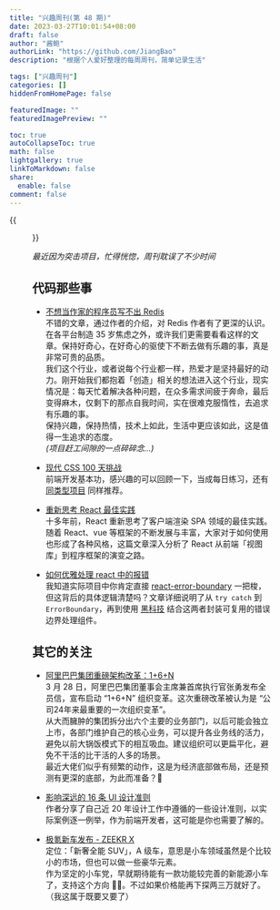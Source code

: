 ```yaml
---
title: "兴趣周刊(第 48 期)"
date: 2023-03-27T10:01:54+08:00
draft: false
author: "酱鲍"
authorLink: "https://github.com/JiangBao"
description: "根据个人爱好整理的每周周刊，简单记录生活"

tags: ["兴趣周刊"]
categories: []
hiddenFromHomePage: false

featuredImage: ""
featuredImagePreview: ""

toc: true
autoCollapseToc: true
math: false
lightgallery: true
linkToMarkdown: false
share:
  enable: false
comment: false
---
```

{{<figure src="https://jiangbao-1258001083.cos.ap-shanghai.myqcloud.com/camping0408.jpg" title="周末露营随手一拍">}}
<!--more-->
*最近因为突击项目，忙得恍惚，周刊耽误了不少时间*

## 代码那些事
* [不想当作家的程序员写不出 Redis](https://catcoding.me/p/redis-antriez/)  
不错的文章，通过作者的介绍，对 Redis 作者有了更深的认识。在各平台制造 35 岁焦虑之外，或许我们更需要看看这样的文章。保持好奇心，在好奇心的驱使下不断去做有乐趣的事，真是非常可贵的品质。  
我们这个行业，或者说每个行业都一样，热爱才是坚持最好的动力。刚开始我们都抱着「创造」相关的想法进入这个行业，现实情况是：每天忙着解决各种问题，在众多需求间疲于奔命，最后变得麻木，仅剩下的那点自我时间，实在很难克服惰性，去追求有乐趣的事。  
保持兴趣，保持热情，技术上如此，生活中更应该如此，这是值得一生追求的态度。  
*(项目赶工间隙的一点碎碎念...)*

* [现代 CSS 100 天挑战](https://www.matuzo.at/blog/2022/100-days-of-more-or-less-modern-css/)  
前端开发基本功，感兴趣的可以回顾一下，当成每日练习，还有 [同类型项目](https://github.com/bradtraversy/50projects50days) 同样推荐。

* [重新思考 React 最佳实践](https://frontendmastery.com/posts/rethinking-react-best-practices/)  
十多年前，React 重新思考了客户端渲染 SPA 领域的最佳实践。随着 React、vue 等框架的不断发展与丰富，大家对于如何使用也形成了各种风格，这篇文章深入分析了 React 从前端「视图库」到程序框架的演变之路。

* [如何优雅处理 react 中的报错](https://www.developerway.com/posts/how-to-handle-errors-in-react)  
我知道实际项目中你肯定直接 [react-error-boundary](https://www.npmjs.com/package/react-error-boundary) 一把梭，但这背后的具体逻辑清楚吗？文章详细说明了从 `try catch` 到 `ErrorBoundary`，再到使用 [黑科技](https://github.com/facebook/react/issues/14981) 结合这两者封装可复用的错误边界处理组件。

## 其它的关注
* [阿里巴巴集团重磅架构改革：1+6+N](https://36kr.com/topics/2191132275179907)  
3 月 28 日，阿里巴巴集团董事会主席兼首席执行官张勇发布全员信，宣布启动 “1+6+N” 组织变革。这次重磅改革被认为是 “公司24年来最重要的一次组织变革”。  
从大而臃肿的集团拆分出六个主要的业务部门，以后可能会独立上市，各部门维护自己的核心业务，可以提升各业务线的活力，避免以前大锅饭模式下的相互吸血。建议组织可以更扁平化，避免不干活的比干活的人多的场景。  
最近大佬们似乎有频繁的动作，这是为经济底部做布局，还是预测有更深的底部，为此而准备？🤔

* [影响深远的 16 条 UI 设计准则](https://www.adhamdannaway.com/blog/ui-design/16-ui-design-rules)  
作者分享了自己近 20 年设计工作中遵循的一些设计准则，以实际案例逐一例举，作为前端开发者，这可能是你也需要了解的。

* [极氪新车发布 - ZEEKR X](https://www.zeekrlife.com/zeekrx)  
定位：「新奢全能 SUV」，A 级车，意思是小车领域虽然是个比较小的市场，但也可以做一些豪华元素。  
作为坚定的小车党，早就期待能有一款功能较完善的新能源小车了，支持这个方向 💪🏻。不过如果价格能再下探两三万就好了。（我这属于既要又要了）

